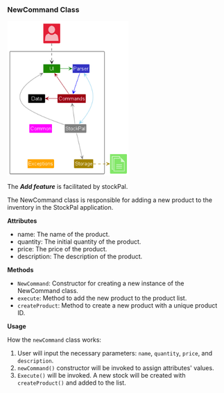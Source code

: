 ### NewCommand Class

<img src="images/ArchitectureDiagram.png" width="280" />

The ***Add feature*** is facilitated by stockPal.

The NewCommand class is responsible for adding a new product to the inventory in the StockPal application.

**Attributes**
* name: The name of the product. 
* quantity: The initial quantity of the product. 
* price: The price of the product. 
* description: The description of the product.

**Methods**
* `NewCommand`: Constructor for creating a new instance of the NewCommand class. 
* `execute`: Method to add the new product to the product list. 
* `createProduct`: Method to create a new product with a unique product ID.


**Usage**

How the `newCommand` class works:

1. User will input the necessary parameters:
   `name`, `quantity`, `price`, and `description`.
2. `newCommand()` constructor will be invoked to assign attributes' values.
3. `Execute()` will be invoked. A new stock will be created with `createProduct()`
and added to the list. 